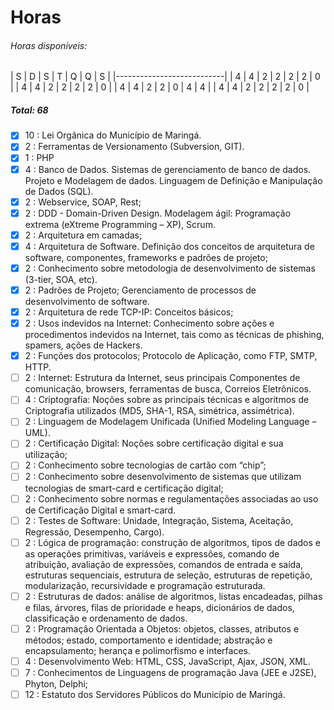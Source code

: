 # Horas

###### Horas disponíveis:

| S | D | S | T | Q | Q | S |
|---------------------------|
| 4 | 4 | 2 | 2 | 2 | 2 | 0 |
| 4 | 4 | 2 | 2 | 2 | 2 | 0 |
| 4 | 4 | 2 | 2 | 0 | 4 | 4 |
| 4 | 4 | 2 | 2 | 2 | 2 | 0 |

##### Total: 68

- [x] 10 : Lei Orgânica do Município de Maringá.
- [x] 2 : Ferramentas de Versionamento (Subversion, GIT).
- [x] 1 : PHP
- [x] 4 : Banco de Dados. Sistemas de gerenciamento de banco de dados. Projeto
e Modelagem de dados. Linguagem de Definição e Manipulação de Dados (SQL).
- [x] 2 : Webservice, SOAP, Rest;
- [x] 2 : DDD - Domain-Driven Design. Modelagem ágil: Programação extrema
(eXtreme Programming – XP), Scrum.
- [x] 2 : Arquitetura em camadas;
- [x] 4 : Arquitetura de Software. Definição dos conceitos de arquitetura de
software, componentes, frameworks e padrões de projeto;
- [x] 2 : Conhecimento sobre metodologia de desenvolvimento de sistemas (3-tier,
  SOA, etc).
- [x] 2 : Padrões de Projeto; Gerenciamento de processos de desenvolvimento de
software.
- [x] 2 : Arquitetura de rede TCP-IP: Conceitos básicos;
- [x] 2 : Usos indevidos na Internet: Conhecimento sobre ações e procedimentos
indevidos na Internet, tais como as técnicas de phishing, spamers, ações de
Hackers.
- [x] 2 : Funções dos protocolos; Protocolo de Aplicação, como FTP, SMTP, HTTP.
- [ ] 2 : Internet: Estrutura da Internet, seus principais Componentes de
comunicação, browsers, ferramentas de busca, Correios Eletrônicos.
- [ ] 4 : Criptografia: Noções sobre as principais técnicas e algoritmos de
Criptografia utilizados (MD5, SHA-1, RSA, simétrica, assimétrica).
- [ ] 2 : Linguagem de Modelagem Unificada (Unified Modeling Language – UML).
- [ ] 2 : Certificação Digital: Noções sobre certificação digital e sua
utilização;
- [ ] 2 : Conhecimento sobre tecnologias de cartão com “chip”;
- [ ] 2 : Conhecimento sobre desenvolvimento de sistemas que utilizam
tecnologias de smart-card e certificação digital;
- [ ] 2 : Conhecimento sobre normas e regulamentações associadas ao uso de
Certificação Digital e smart-card.
- [ ] 2 : Testes de Software: Unidade, Integração, Sistema, Aceitação,
Regressão, Desempenho, Cargo).
- [ ] 2 : Lógica de programação: construção de algoritmos, tipos de dados e as
operações primitivas, variáveis e expressões, comando de atribuição, avaliação
de expressões, comandos de entrada e saída, estruturas sequenciais, estrutura
de seleção, estruturas de repetição, modularização, recursividade e programação
estruturada.
- [ ] 2 : Estruturas de dados: análise de algoritmos, listas encadeadas, pilhas
e filas, árvores, filas de prioridade e heaps, dicionários de dados,
classificação e ordenamento de dados.
- [ ] 2 : Programação Orientada a Objetos: objetos, classes, atributos e
métodos; estado, comportamento e identidade; abstração e encapsulamento;
herança e polimorfismo e interfaces.
- [ ] 4 : Desenvolvimento Web: HTML, CSS, JavaScript, Ajax, JSON, XML.
- [ ] 7 : Conhecimentos de Linguagens de programação Java (JEE e J2SE), Phyton,
Delphi;
- [ ] 12 : Estatuto dos Servidores Públicos do Município de Maringá.
